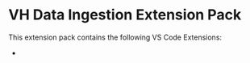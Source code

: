 # VH Data Ingestion Extension Pack

This extension pack contains the following VS Code Extensions:

* 